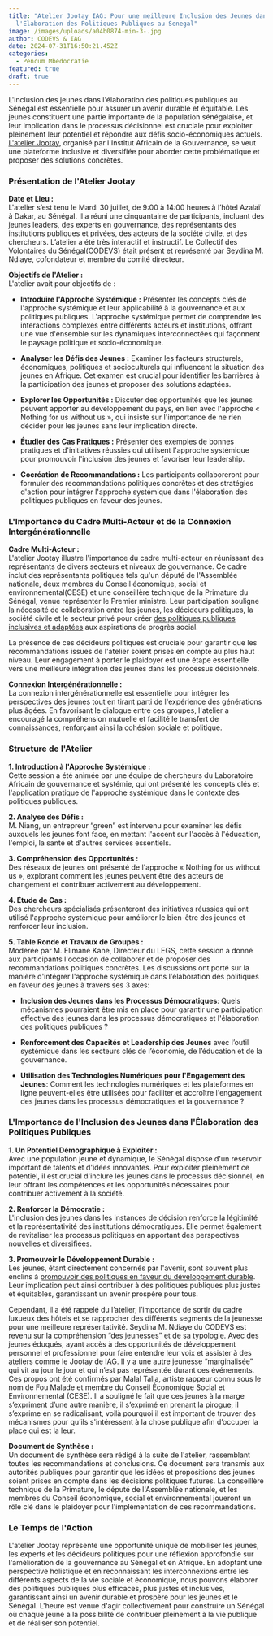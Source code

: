 ```yaml
---
title: "Atelier Jootay IAG: Pour une meilleure Inclusion des Jeunes dans
  l'Elaboration des Politiques Publiques au Senegal"
image: /images/uploads/a04b0874-min-3-.jpg
author: CODEVS & IAG
date: 2024-07-31T16:50:21.452Z
categories:
  - Pencum Mbedocratie
featured: true
draft: true
---
```

L'inclusion des jeunes dans l'élaboration des politiques publiques au Sénégal est essentielle pour assurer un avenir durable et équitable. Les jeunes constituent une partie importante de la population sénégalaise, et leur implication dans le processus décisionnel est cruciale pour exploiter pleinement leur potentiel et répondre aux défis socio-économiques actuels. [L'atelier Jootay](https://codevsn.org/publications/jootay-de-linstitut-africain-de-la-gouvernance-iag/), organisé par l'Institut Africain de la Gouvernance, se veut une plateforme inclusive et diversifiée pour aborder cette problématique et proposer des solutions concrètes.

### **Présentation de l'Atelier Jootay**

**Date et Lieu :**  
L'atelier s’est tenu le Mardi 30 juillet, de 9:00 à 14:00 heures à l’hôtel Azalaï à Dakar, au Sénégal. Il a réuni une cinquantaine de participants, incluant des jeunes leaders, des experts en gouvernance, des représentants des institutions publiques et privées, des acteurs de la société civile, et des chercheurs. L’atelier a été très interactif et instructif. Le Collectif des Volontaires du Sénégal(CODEVS) était présent et représenté par Seydina M. Ndiaye, cofondateur et membre du comité directeur.

**Objectifs de l'Atelier :**  
L'atelier avait pour objectifs de :

- **Introduire l'Approche Systémique :** Présenter les concepts clés de l'approche systémique et leur applicabilité à la gouvernance et aux politiques publiques. L'approche systémique permet de comprendre les interactions complexes entre différents acteurs et institutions, offrant une vue d'ensemble sur les dynamiques interconnectées qui façonnent le paysage politique et socio-économique.

- **Analyser les Défis des Jeunes :** Examiner les facteurs structurels, économiques, politiques et socioculturels qui influencent la situation des jeunes en Afrique. Cet examen est crucial pour identifier les barrières à la participation des jeunes et proposer des solutions adaptées.

- **Explorer les Opportunités :** Discuter des opportunités que les jeunes peuvent apporter au développement du pays, en lien avec l'approche « Nothing for us without us », qui insiste sur l'importance de ne rien décider pour les jeunes sans leur implication directe.

- **Étudier des Cas Pratiques :** Présenter des exemples de bonnes pratiques et d'initiatives réussies qui utilisent l'approche systémique pour promouvoir l'inclusion des jeunes et favoriser leur leadership.

- **Cocréation de Recommandations :** Les participants collaboreront pour formuler des recommandations politiques concrètes et des stratégies d'action pour intégrer l'approche systémique dans l'élaboration des politiques publiques en faveur des jeunes.

### **L'Importance du Cadre Multi-Acteur et de la Connexion Intergénérationnelle**

**Cadre Multi-Acteur :**  
L'atelier Jootay illustre l'importance du cadre multi-acteur en réunissant des représentants de divers secteurs et niveaux de gouvernance. Ce cadre inclut des représentants politiques tels qu'un député de l'Assemblée nationale, deux membres du Conseil économique, social et environnemental(CESE) et une conseillère technique de la Primature du Sénégal, venue représenter le Premier ministre. Leur participation souligne la nécessité de collaboration entre les jeunes, les décideurs politiques, la société civile et le secteur privé pour créer [des politiques publiques inclusives et adaptées](https://codevsn.org/actualites/jeunesse-paix-et-securite-un-appel-%C3%A0-laction-pour-un-senegal-souverain-et-prospere/) aux aspirations de progrès social.

La présence de ces décideurs politiques est cruciale pour garantir que les recommandations issues de l'atelier soient prises en compte au plus haut niveau. Leur engagement à porter le plaidoyer est une étape essentielle vers une meilleure intégration des jeunes dans les processus décisionnels.

**Connexion Intergénérationnelle :**  
La connexion intergénérationnelle est essentielle pour intégrer les perspectives des jeunes tout en tirant parti de l'expérience des générations plus âgées. En favorisant le dialogue entre ces groupes, l'atelier a encouragé la compréhension mutuelle et  facilité le transfert de connaissances, renforçant ainsi la cohésion sociale et politique.

### **Structure de l'Atelier**

**1. Introduction à l'Approche Systémique :**  
Cette session a été animée par une équipe de chercheurs du Laboratoire Africain de gouvernance et systémie, qui ont présenté les concepts clés et l'application pratique de l'approche systémique dans le contexte des politiques publiques.

**2. Analyse des Défis :**  
M. Niang, un entrepreur “green” est intervenu pour examiner les défis auxquels les jeunes font face, en mettant l'accent sur l'accès à l'éducation, l'emploi, la santé et d'autres services essentiels.

**3. Compréhension des Opportunités :**  
Des réseaux de jeunes ont présenté de l'approche « Nothing for us without us », explorant comment les jeunes peuvent être des acteurs de changement et contribuer activement au développement.

**4. Étude de Cas :**  
Des chercheurs spécialisés présenteront des initiatives réussies qui ont utilisé l'approche systémique pour améliorer le bien-être des jeunes et renforcer leur inclusion.

**5. Table Ronde et Travaux de Groupes :**  
Modérée par M. Elimane Kane, Directeur du LEGS, cette session a donné aux participants l'occasion de collaborer et de proposer des recommandations politiques concrètes. Les discussions ont porté sur la manière d'intégrer l'approche systémique dans l'élaboration des politiques en faveur des jeunes à travers ses 3 axes:

- **Inclusion des Jeunes dans les Processus Démocratiques**: Quels mécanismes pourraient être mis en place pour garantir une participation effective des jeunes dans les processus démocratiques et l'élaboration des politiques publiques ?

- **Renforcement des Capacités et Leadership des Jeunes** avec l’outil systémique dans les secteurs clés de l’économie, de l’éducation et de la gouvernance.

- **Utilisation des Technologies Numériques pour l'Engagement des Jeunes**: Comment les technologies numériques et les plateformes en ligne peuvent-elles être utilisées pour
faciliter et accroître l'engagement des jeunes dans les processus
démocratiques et la gouvernance ?

### **L'Importance de l'Inclusion des Jeunes dans l'Élaboration des Politiques Publiques**

**1. Un Potentiel Démographique à Exploiter :**  
Avec une population jeune et dynamique, le Sénégal dispose d'un réservoir important de talents et d'idées innovantes. Pour exploiter pleinement ce potentiel, il est crucial d'inclure les jeunes dans le processus décisionnel, en leur offrant les compétences et les opportunités nécessaires pour contribuer activement à la société.

**2. Renforcer la Démocratie :**  
L'inclusion des jeunes dans les instances de décision renforce la légitimité et la représentativité des institutions démocratiques. Elle permet également de revitaliser les processus politiques en apportant des perspectives nouvelles et diversifiées.

**3. Promouvoir le Développement Durable :**  
Les jeunes, étant directement concernés par l'avenir, sont souvent plus enclins à [promouvoir des politiques en faveur du développement durable](https://codevsn.org/actualites/un-nouveau-visage-pour-le-volontariat-au-s%C3%A9n%C3%A9gal-dynamisme-et-perspectives-davenir/). Leur implication peut ainsi contribuer à des politiques publiques plus justes et équitables, garantissant un avenir prospère pour tous.

Cependant, il a été rappelé du l’atelier, l’importance de sortir du cadre luxueux des hôtels et se rapprocher des différents segments de la jeunesse pour une meilleure représentativité. Seydina M. Ndiaye du CODEVS est revenu sur la compréhension “des jeunesses” et de sa typologie. Avec des jeunes éduqués, ayant accès à des opportunités de développement personnel et professionnel pour faire entendre leur voix et assister à des ateliers comme le Jootay de IAG. Il y a une autre jeunesse “marginalisée” qui vit au jour le jour et qui n’est pas représentée durant ces événements. Ces propos ont été confirmés par Malal Talla, artiste rappeur connu sous le nom de Fou Malade et membre du Conseil Économique Social et Environnemental (CESE). Il a souligné le fait que ces jeunes à la marge s’expriment d’une autre manière, il s’exprimé en prenant la pirogue, il s’exprime en se radicalisant, voilà pourquoi il est important de trouver des mécanismes pour qu’ils s'intéressent à la chose publique afin d’occuper la place qui est la leur.

**Document de Synthèse :**  
Un document de synthèse sera rédigé à la suite de l'atelier, rassemblant toutes les recommandations et conclusions. Ce document sera transmis aux autorités publiques pour garantir que les idées et propositions des jeunes soient prises en compte dans les décisions politiques futures. La conseillère technique de la Primature, le député de l'Assemblée nationale, et les membres du Conseil économique, social et environnemental joueront un rôle clé dans le plaidoyer pour l'implémentation de ces recommandations.

### **Le Temps de l'Action**

L'atelier Jootay représente une opportunité unique de mobiliser les jeunes, les experts et les décideurs politiques pour une réflexion approfondie sur l'amélioration de la gouvernance au Sénégal et en Afrique. En adoptant une perspective holistique et en reconnaissant les interconnexions entre les différents aspects de la vie sociale et économique, nous pouvons élaborer des politiques publiques plus efficaces, plus justes et inclusives, garantissant ainsi un avenir durable et prospère pour les jeunes et le Sénégal. L'heure est venue d'agir collectivement pour construire un Sénégal où chaque jeune a la possibilité de contribuer pleinement à la vie publique et de réaliser son potentiel.